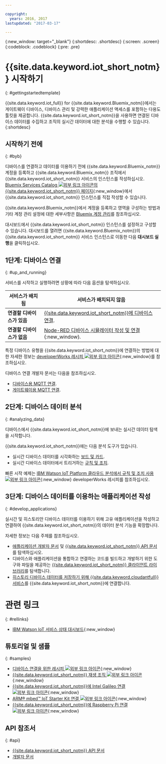 ```yaml
---

copyright:
  years: 2016, 2017
lastupdated: "2017-03-17"

---
```


{:new_window: target="_blank"}
{:shortdesc: .shortdesc}
{:screen: .screen}
{:codeblock: .codeblock}
{:pre: .pre}

# {{site.data.keyword.iot_short_notm}} 시작하기
{: #gettingstartedtemplate}

{{site.data.keyword.iot_full}} for {{site.data.keyword.Bluemix_notm}}에서는 게이트웨이 디바이스, 디바이스 관리 및 강력한 애플리케이션 액세스를 포함하는 다용도 툴킷을 제공합니다. {{site.data.keyword.iot_short_notm}}을 사용하면 연결된 디바이스 데이터를 수집하고 조직의 실시간 데이터에 대한 분석을 수행할 수 있습니다.
{:shortdesc}

## 시작하기 전에
{: #byb}

디바이스를 연결하고 데이터를 이용하기 전에 {{site.data.keyword.Bluemix_notm}} 계정을 등록하고 {{site.data.keyword.Bluemix_notm}} 조직에서 {{site.data.keyword.iot_short_notm}} 서비스의 인스턴스를 작성하십시오. [Bluemix Services Catalog ![외부 링크 아이콘](../../icons/launch-glyph.svg "외부 링크 아이콘")의 {{site.data.keyword.iot_short_notm}} 페이지](https://console.{DomainName}/catalog/services/internet-of-things-platform/){:new_window}에서 {{site.data.keyword.iot_short_notm}} 인스턴스를 직접 작성할 수 있습니다.   

{{site.data.keyword.Bluemix_notm}}에서 계정을 등록하고 영역을 구성하는 방법과 기타 계정 관리 설정에 대한 세부사항은 [Bluemix 계정 관리](https://console.ng.bluemix.net/docs/admin/account.html#signup)를 참조하십시오.

대시보드에서 {{site.data.keyword.iot_short_notm}} 인스턴스를 설정하고 구성할 수 있습니다. 대시보드를 열려면 {{site.data.keyword.Bluemix_notm}}의 {{site.data.keyword.iot_short_notm}} 서비스 인스턴스로 이동한 다음 **대시보드 실행**을 클릭하십시오.

## 1단계: 디바이스 연결
{: #up_and_running}

서비스를 시작하고 실행하려면 상황에 따라 다음 옵션을 탐색하십시오.

   |   서비스가 배치됨 | 서비스가 배치되지 않음
  ------------- | -------------
  **연결할 디바이스가 있음** | [{{site.data.keyword.iot_short_notm}}에 디바이스 연결](iotplatform_task.html#iotplatform_task).| [조직 데모 재생 ![외부 링크 아이콘](../../icons/launch-glyph.svg "외부 링크 아이콘")](http://discover-iot.eu-gb.mybluemix.net/?cm_mc_uid=44491599487314618721024&cm_mc_sid_50200000=1462798151#/play){:new_window}에서 디바이스 연결을 탐색합니다.
  **연결할 디바이스가 없음** | [Node-RED 디바이스 시뮬레이터 작성 및 연결](nodereddevice_sample.html){:new_window}. | [Watson IoT Platform 스타터](https://console.ng.bluemix.net/docs/starters/IoT/iot500.html)를 시작합니다.
특정 디바이스 유형을 {{site.data.keyword.iot_short_notm}}에 연결하는 방법에 대한 자세한 정보는 [developerWorks 레시피 ![외부 링크 아이콘](../../icons/launch-glyph.svg "외부 링크 아이콘")](https://developer.ibm.com/recipes/tutorials/category/internet-of-things-iot/){:new_window}를 참조하십시오.   

디바이스 연결 개발자 문서는 다음을 참조하십시오.
- [디바이스용 MQTT 연결](devices/mqtt.html).
- [게이트웨이용 MQTT 연결](gateways/mqtt.html).

## 2단계: 디바이스 데이터 분석
{: #analyzing_data}

디바이스에서 {{site.data.keyword.iot_short_notm}}에 보내는 실시간 데이터 탐색을 시작합니다.

{{site.data.keyword.iot_short_notm}}에는 다음 분석 도구가 있습니다.  
- 실시간 디바이스 데이터를 시각화하는 [보드 및 카드](data_visualization.html).
- 실시간 디바이스 데이터에서 트리거하는 [규칙 및 조치](analytics.html).

빠른 시작 예제는 [IBM Watson IoT Platform 클라우드 분석에서 규칙 및 조치 사용 ![외부 링크 아이콘](../../icons/launch-glyph.svg "외부 링크 아이콘")](https://developer.ibm.com/recipes/tutorials/using-rules-and-actions-with-ibm-watson-iot-platform-cloud-analytics/){:new_window} developerWorks 레시피를 참조하십시오. 

## 3단계: 디바이스 데이터를 이용하는 애플리케이션 작성
{: #develop_applications}

실시간 및 히스토리안 디바이스 데이터를 이용하기 위해 고유 애플리케이션을 작성하고 연결하여 {{site.data.keyword.iot_short_notm}}의 데이터 분석 기능을 확장합니다.

자세한 정보는 다음 주제를 참조하십시오.   
- [애플리케이션 개발자 문서](applications/api.html) 및 [{{site.data.keyword.iot_short_notm}} API 문서](reference/api.html)를 탐색하십시오.
- 디바이스와 애플리케이션을 통합하고 연결하는 코드를 빌드하고 개발하기 위한 도구와 파일을 제공하는 [{{site.data.keyword.iot_short_notm}} 클라이언트 라이브러리](iot_platform_client_lib.html)를 탐색합니다.
- [히스토리 디바이스 데이터를 저장하기 위해 {{site.data.keyword.cloudantfull}} 서비스](cloudant_connector.html)를 {{site.data.keyword.iot_short_notm}}에 연결합니다.




# 관련 링크
{: #rellinks}
* [IBM Watson IoT 서비스 상태 대시보드](https://status.internetofthings.ibmcloud.com){:new_window}

## 튜토리얼 및 샘플
{: #samples}
* [디바이스 연결을 위한 레시피 ![외부 링크 아이콘](../../icons/launch-glyph.svg "외부 링크 아이콘")](https://developer.ibm.com/recipes/tutorials/category/internet-of-things-iot/){:new_window}
* [{{site.data.keyword.iot_short_notm}} 재생 조직 ![외부 링크 아이콘](../../icons/launch-glyph.svg "외부 링크 아이콘")](https://play.internetofthings.ibmcloud.com/){:new_window}
* [{{site.data.keyword.iot_short_notm}}에 Intel Galileo 연결 ![외부 링크 아이콘](../../icons/launch-glyph.svg "외부 링크 아이콘")](https://developer.ibm.com/recipes/tutorials/connect-an-intel-galileo-to-the-internet-of-things-foundation-connect/){:new_window}
* [ARM® mbed™ IoT Starter Kit 연결 ![외부 링크 아이콘](../../icons/launch-glyph.svg "외부 링크 아이콘")](https://developer.ibm.com/recipes/tutorials/arm-mbed-iot-starter-kit-part-1/){:new_window}
* [{{site.data.keyword.iot_short_notm}}에 Raspberry Pi 연결 ![외부 링크 아이콘](../../icons/launch-glyph.svg "외부 링크 아이콘")](https://developer.ibm.com/recipes/tutorials/raspberry-pi-4/){:new_window}

## API 참조서
{: #api}
* [{{site.data.keyword.iot_short_notm}} API 문서](../reference/api.html)
* [개발자 문서](developer_doc_overview.html)
